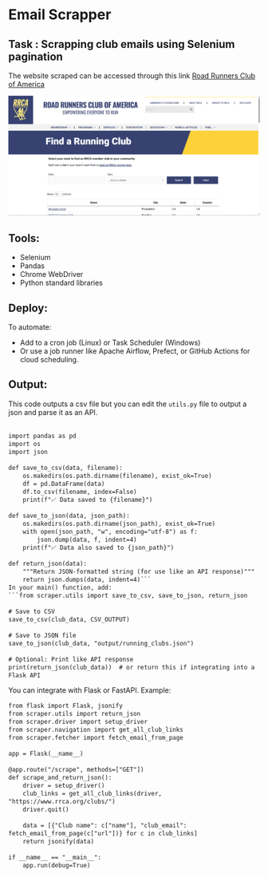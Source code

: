 # Email Scrapper

## Task : Scrapping club emails using Selenium pagination

The website scraped can be accessed through this link [Road Runners Club of America](https://www.rrca.org/clubs/) 
<p float="center">
  <img src="/page1.png" width="1000" />
</p>

## Tools:
- Selenium
- Pandas
- Chrome WebDriver
- Python standard libraries
## Deploy:
To automate:
- Add to a cron job (Linux) or Task Scheduler (Windows)
- Or use a job runner like Apache Airflow, Prefect, or GitHub Actions for cloud scheduling.
## Output:
This code outputs a csv file but you can edit the `utils.py` file to output a json and parse it as an API.
```# scraper/utils.py

import pandas as pd
import os
import json

def save_to_csv(data, filename):
    os.makedirs(os.path.dirname(filename), exist_ok=True)
    df = pd.DataFrame(data)
    df.to_csv(filename, index=False)
    print(f"✅ Data saved to {filename}")

def save_to_json(data, json_path):
    os.makedirs(os.path.dirname(json_path), exist_ok=True)
    with open(json_path, "w", encoding="utf-8") as f:
        json.dump(data, f, indent=4)
    print(f"✅ Data also saved to {json_path}")

def return_json(data):
    """Return JSON-formatted string (for use like an API response)"""
    return json.dumps(data, indent=4)```
In your main() function, add:
```from scraper.utils import save_to_csv, save_to_json, return_json

# Save to CSV
save_to_csv(club_data, CSV_OUTPUT)

# Save to JSON file
save_to_json(club_data, "output/running_clubs.json")

# Optional: Print like API response
print(return_json(club_data))  # or return this if integrating into a Flask API
```
You can integrate with Flask or FastAPI. Example:
```# api_server.py (Optional if you want an API)
from flask import Flask, jsonify
from scraper.utils import return_json
from scraper.driver import setup_driver
from scraper.navigation import get_all_club_links
from scraper.fetcher import fetch_email_from_page

app = Flask(__name__)

@app.route("/scrape", methods=["GET"])
def scrape_and_return_json():
    driver = setup_driver()
    club_links = get_all_club_links(driver, "https://www.rrca.org/clubs/")
    driver.quit()

    data = [{"Club name": c["name"], "club_email": fetch_email_from_page(c["url"])} for c in club_links]
    return jsonify(data)

if __name__ == "__main__":
    app.run(debug=True)
```
